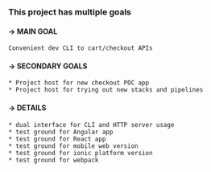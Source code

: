 ### This project has multiple goals

#### → MAIN GOAL

```
Convenient dev CLI to cart/checkout APIs
```

#### → SECONDARY GOALS

```
* Project host for new checkout POC app
* Project host for trying out new stacks and pipelines
```

#### → DETAILS

```
* dual interface for CLI and HTTP server usage
* test ground for Angular app
* test ground for React app
* test ground for mobile web version
* test ground for ionic platform version
* test ground for webpack
```

